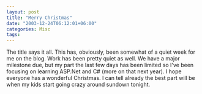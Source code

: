 ```yaml
---
layout: post
title: "Merry Christmas"
date: "2003-12-24T06:12:01+06:00"
categories: Misc 
tags: 
---
```


The title says it all. This has, obviously, been somewhat of a quiet week for me on the blog. Work has been pretty quiet as well. We have a major milestone due, but my part the last few days has been limited so I've been focusing on learning ASP.Net and C# (more on that next year). I hope everyone has a wonderful Christmas. I can tell already the best part will be when my kids start going crazy around sundown tonight.